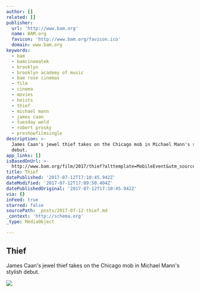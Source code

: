 ```yaml
---
author: []
related: []
publisher:
  url: 'http://www.bam.org'
  name: BAM.org
  favicon: 'http://www.bam.org/favicon.ico'
  domain: www.bam.org
keywords:
  - bam
  - bamcinematek
  - brooklyn
  - brooklyn academy of music
  - bam rose cinemas
  - film
  - cinema
  - movies
  - heists
  - thief
  - michael mann
  - james caan
  - tuesday weld
  - robert prosky
  - preshowfilmsingle
description: >-
  James Caan's jewel thief takes on the Chicago mob in Michael Mann's stylish
  debut.
app_links: []
isBasedOnUrl: >-
  http://www.bam.org/film/2017/thief?alttemplate=MobileEvent&utm_source=wordfly&utm_medium=email&utm_content=btw-eng-2017-07-12&utm_campaign=btw&sourceNumber=72820
title: Thief
datePublished: '2017-07-12T17:10:45.942Z'
dateModified: '2017-07-12T17:09:50.404Z'
datePublishedOriginal: '2017-07-12T17:10:45.942Z'
via: {}
inFeed: true
starred: false
sourcePath: _posts/2017-07-12-thief.md
_context: 'http://schema.org'
_type: MediaObject

---
```

<article style=""><h1>Thief</h1><p>James Caan's jewel thief takes on the Chicago mob in Michael Mann's stylish debut.</p><img src="http://www.bam.org/media/9493753/THIEF_Caan_Solo_Rain-640x359.jpg" /></article>